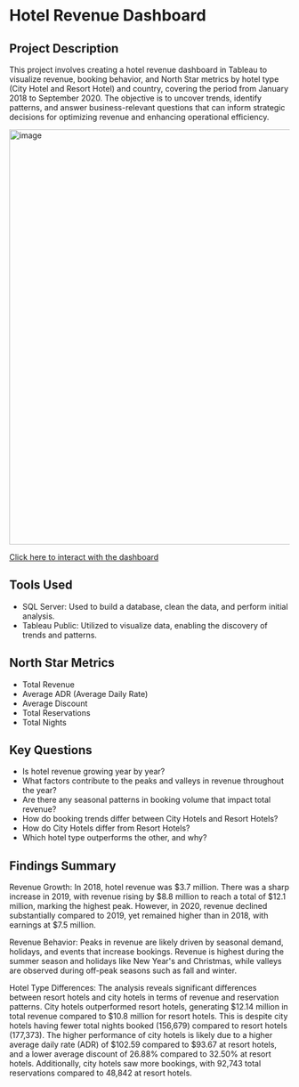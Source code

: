 # Hotel Revenue Dashboard
## Project Description
This project involves creating a hotel revenue dashboard in Tableau to visualize revenue, booking behavior, and North Star metrics by hotel type (City Hotel and Resort Hotel) and country, covering the period from January 2018 to September 2020. The objective is to uncover trends, identify patterns, and answer business-relevant questions that can inform strategic decisions for optimizing revenue and enhancing operational efficiency.

<img width="746" alt="image" src="https://github.com/user-attachments/assets/839982ad-6667-4e79-aa94-58c082114f42">

[Click here to interact with the dashboard](https://public.tableau.com/views/HotelRevenue_17240350513880/Dashboard1?:language=en-US&:sid=&:redirect=auth&:display_count=n&:origin=viz_share_link)

## Tools Used
* SQL Server: Used to build a database, clean the data, and perform initial analysis.
* Tableau Public: Utilized to visualize data, enabling the discovery of trends and patterns.

## North Star Metrics
* Total Revenue
* Average ADR (Average Daily Rate)
* Average Discount
* Total Reservations
* Total Nights

## Key Questions
* Is hotel revenue growing year by year?
* What factors contribute to the peaks and valleys in revenue throughout the year?
* Are there any seasonal patterns in booking volume that impact total revenue?
* How do booking trends differ between City Hotels and Resort Hotels?
* How do City Hotels differ from Resort Hotels?
* Which hotel type outperforms the other, and why?

## Findings Summary
Revenue Growth: In 2018, hotel revenue was $3.7 million. There was a sharp increase in 2019, with revenue rising by $8.8 million to reach a total of $12.1 million, marking the highest peak. However, in 2020, revenue declined substantially compared to 2019, yet remained higher than in 2018, with earnings at $7.5 million.

Revenue Behavior: Peaks in revenue are likely driven by seasonal demand, holidays, and events that increase bookings. Revenue is highest during the summer season and holidays like New Year's and Christmas, while valleys are observed during off-peak seasons such as fall and winter.

Hotel Type Differences: The analysis reveals significant differences between resort hotels and city hotels in terms of revenue and reservation patterns. City hotels outperformed resort hotels, generating $12.14 million in total revenue compared to $10.8 million for resort hotels. This is despite city hotels having fewer total nights booked (156,679) compared to resort hotels (177,373). The higher performance of city hotels is likely due to a higher average daily rate (ADR) of $102.59 compared to $93.67 at resort hotels, and a lower average discount of 26.88% compared to 32.50% at resort hotels. Additionally, city hotels saw more bookings, with 92,743 total reservations compared to 48,842 at resort hotels.

